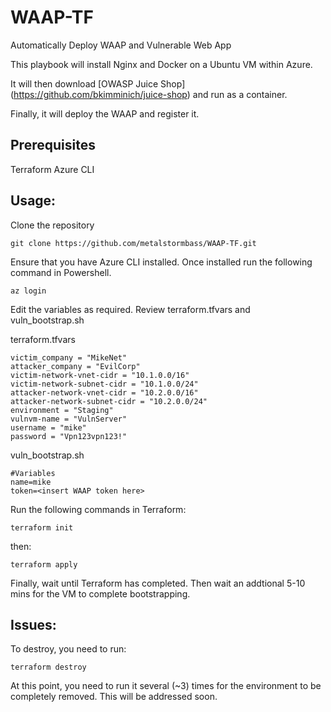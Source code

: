 # WAAP-TF
Automatically Deploy WAAP and Vulnerable Web App


This playbook will install Nginx and Docker on a Ubuntu VM within Azure. 

It will then download [OWASP Juice Shop] (https://github.com/bkimminich/juice-shop) and run as a container.

Finally, it will deploy the WAAP and register it.


## Prerequisites

Terraform
Azure CLI

## Usage:

Clone the repository

```hcl
git clone https://github.com/metalstormbass/WAAP-TF.git
```

Ensure that you have Azure CLI installed. Once installed run the following command in Powershell.

```hcl
az login
```

Edit the variables as required. Review terraform.tfvars and vuln_bootstrap.sh

terraform.tfvars

```hcl
victim_company = "MikeNet"
attacker_company = "EvilCorp"
victim-network-vnet-cidr = "10.1.0.0/16"
victim-network-subnet-cidr = "10.1.0.0/24"
attacker-network-vnet-cidr = "10.2.0.0/16"
attacker-network-subnet-cidr = "10.2.0.0/24"
environment = "Staging"
vulnvm-name = "VulnServer"
username = "mike"
password = "Vpn123vpn123!"
```

vuln_bootstrap.sh

```hcl
#Variables
name=mike
token=<insert WAAP token here>
```

Run the following commands in Terraform:

```hcl
terraform init
```

then:

```hcl
terraform apply
```

Finally, wait until Terraform has completed. Then wait an addtional 5-10 mins for the VM to complete bootstrapping.

## Issues:
To destroy, you need to run:

```hcl
terraform destroy
```

At this point, you need to run it several (~3) times for the environment to be completely removed. This will be addressed soon.